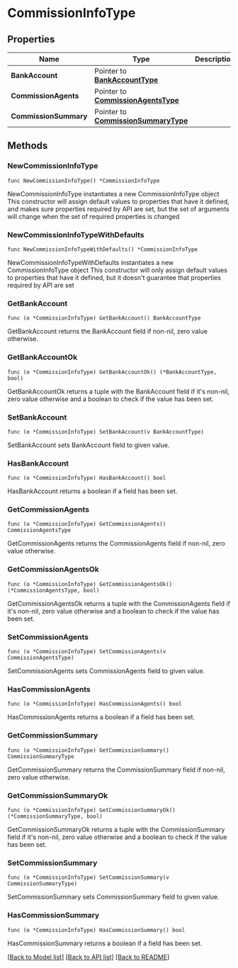 # CommissionInfoType

## Properties

Name | Type | Description | Notes
------------ | ------------- | ------------- | -------------
**BankAccount** | Pointer to [**BankAccountType**](BankAccountType.md) |  | [optional] 
**CommissionAgents** | Pointer to [**CommissionAgentsType**](CommissionAgentsType.md) |  | [optional] 
**CommissionSummary** | Pointer to [**CommissionSummaryType**](CommissionSummaryType.md) |  | [optional] 

## Methods

### NewCommissionInfoType

`func NewCommissionInfoType() *CommissionInfoType`

NewCommissionInfoType instantiates a new CommissionInfoType object
This constructor will assign default values to properties that have it defined,
and makes sure properties required by API are set, but the set of arguments
will change when the set of required properties is changed

### NewCommissionInfoTypeWithDefaults

`func NewCommissionInfoTypeWithDefaults() *CommissionInfoType`

NewCommissionInfoTypeWithDefaults instantiates a new CommissionInfoType object
This constructor will only assign default values to properties that have it defined,
but it doesn't guarantee that properties required by API are set

### GetBankAccount

`func (o *CommissionInfoType) GetBankAccount() BankAccountType`

GetBankAccount returns the BankAccount field if non-nil, zero value otherwise.

### GetBankAccountOk

`func (o *CommissionInfoType) GetBankAccountOk() (*BankAccountType, bool)`

GetBankAccountOk returns a tuple with the BankAccount field if it's non-nil, zero value otherwise
and a boolean to check if the value has been set.

### SetBankAccount

`func (o *CommissionInfoType) SetBankAccount(v BankAccountType)`

SetBankAccount sets BankAccount field to given value.

### HasBankAccount

`func (o *CommissionInfoType) HasBankAccount() bool`

HasBankAccount returns a boolean if a field has been set.

### GetCommissionAgents

`func (o *CommissionInfoType) GetCommissionAgents() CommissionAgentsType`

GetCommissionAgents returns the CommissionAgents field if non-nil, zero value otherwise.

### GetCommissionAgentsOk

`func (o *CommissionInfoType) GetCommissionAgentsOk() (*CommissionAgentsType, bool)`

GetCommissionAgentsOk returns a tuple with the CommissionAgents field if it's non-nil, zero value otherwise
and a boolean to check if the value has been set.

### SetCommissionAgents

`func (o *CommissionInfoType) SetCommissionAgents(v CommissionAgentsType)`

SetCommissionAgents sets CommissionAgents field to given value.

### HasCommissionAgents

`func (o *CommissionInfoType) HasCommissionAgents() bool`

HasCommissionAgents returns a boolean if a field has been set.

### GetCommissionSummary

`func (o *CommissionInfoType) GetCommissionSummary() CommissionSummaryType`

GetCommissionSummary returns the CommissionSummary field if non-nil, zero value otherwise.

### GetCommissionSummaryOk

`func (o *CommissionInfoType) GetCommissionSummaryOk() (*CommissionSummaryType, bool)`

GetCommissionSummaryOk returns a tuple with the CommissionSummary field if it's non-nil, zero value otherwise
and a boolean to check if the value has been set.

### SetCommissionSummary

`func (o *CommissionInfoType) SetCommissionSummary(v CommissionSummaryType)`

SetCommissionSummary sets CommissionSummary field to given value.

### HasCommissionSummary

`func (o *CommissionInfoType) HasCommissionSummary() bool`

HasCommissionSummary returns a boolean if a field has been set.


[[Back to Model list]](../README.md#documentation-for-models) [[Back to API list]](../README.md#documentation-for-api-endpoints) [[Back to README]](../README.md)


